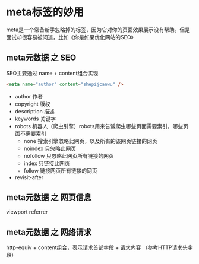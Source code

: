 # meta标签的妙用
meta是一个常备新手忽略掉的标签，因为它对你的页面效果展示没有帮助。但是面试却很容易被问道，比如《你是如果优化网站的SEO》

## meta元数据 之 SEO
SEO主要通过 name + content组合实现
```html
<meta name="author" content="shepijcanwu" />
```
- author 作者
- copyright 版权
- description 描述
- keywords 关键字
- robots 机器人（爬虫引擎）robots用来告诉爬虫哪些页面需要索引，哪些页面不需要索引
  - none 搜索引擎忽略此网页，以及所有的该网页链接的网页
  - noindex 只忽略此网页
  - nofollow 只忽略此网页所有链接的网页
  - index 只链接此网页
  - follow 链接网页所有链接的网页
- revisit-after

## meta元数据 之 网页信息
viewport
referrer

## meta元数据 之 网络请求
http-equiv + content组合，表示请求首部字段 + 请求内容
（参考HTTP请求头字段）

